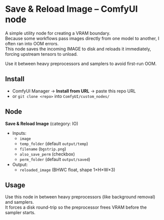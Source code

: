 # Save & Reload Image – ComfyUI node

A simple utility node for creating a VRAM boundary.  
Because some workflows pass images directly from one model to another, I often ran into OOM errors.  
This node saves the incoming IMAGE to disk and reloads it immediately, forcing upstream tensors to unload.

Use it between heavy preprocessors and samplers to avoid first-run OOM.

## Install
- ComfyUI Manager → **Install from URL** → paste this repo URL  
- or `git clone <repo>` into `ComfyUI/custom_nodes/`

## Node
**Save & Reload Image** (category: IO)  
- Inputs:  
  - `image`  
  - `temp_folder` (default `output/temp`)  
  - `filename` (`bgstrip.png`)  
  - `also_save_perm` (checkbox)  
  - `perm_folder` (default `output/saved`)  
- Output:  
  - `reloaded_image` (BHWC float, shape 1×H×W×3)

## Usage
Use this node in between heavy preprocessors (like background removal) and samplers.  
It forces a disk round-trip so the preprocessor frees VRAM before the sampler starts.
